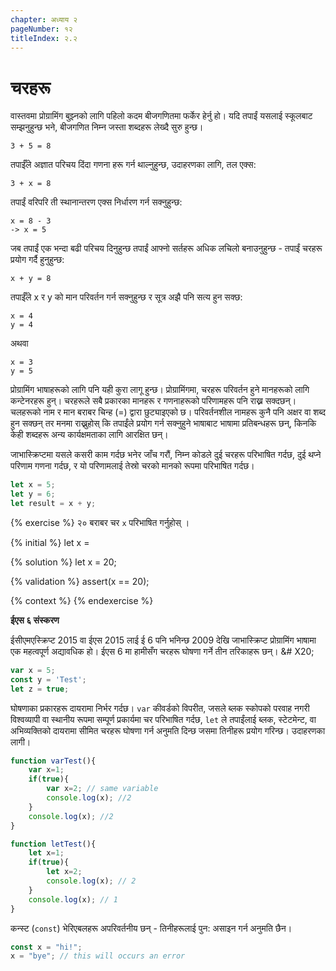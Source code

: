 ```yaml
---
chapter: अध्याय २
pageNumber: १२
titleIndex: २.२
---
```

# चरहरू

वास्तवमा प्रोग्रामिंग बुझ्नको लागि पहिलो कदम बीजगणितमा फर्केर हेर्नु हो। यदि तपाईं यसलाई स्कूलबाट सम्झनुहुन्छ भने, बीजगणित निम्न जस्ता शब्दहरू लेख्दै सुरु हुन्छ।

```
3 + 5 = 8
```

तपाईँले अज्ञात परिचय दिंदा गणना हरू गर्न थाल्नुहुन्छ, उदाहरणका लागि, तल एक्स:

```
3 + x = 8
```

तपाईं वरिपरि ती स्थानान्तरण एक्स निर्धारण गर्न सक्नुहुन्छ:

```
x = 8 - 3
-> x = 5
```

जब तपाईं एक भन्दा बढी परिचय दिनुहुन्छ तपाईं आफ्नो सर्तहरू अधिक लचिलो बनाउनुहुन्छ - तपाईं चरहरू प्रयोग गर्दै हुनुहुन्छ:

```
x + y = 8
```

तपाईँले x र y को मान परिवर्तन गर्न सक्नुहुन्छ र सूत्र अझै पनि सत्य हुन सक्छ:

```
x = 4
y = 4
```

अथवा

```
x = 3
y = 5
```

प्रोग्रामिंग भाषाहरूको लागि पनि यही कुरा लागू हुन्छ। प्रोग्रामिंगमा, चरहरू परिवर्तन हुने मानहरूको लागि कन्टेनरहरू हुन्। चरहरूले सबै प्रकारका मानहरू र गणनाहरूको परिणामहरू पनि राख्न सक्दछन्। चलहरूको नाम र मान बराबर चिन्ह (=) द्वारा छुट्याइएको छ। परिवर्तनशील नामहरू कुनै पनि अक्षर वा शब्द हुन सक्छन् तर मनमा राख्नुहोस् कि तपाईंले प्रयोग गर्न सक्नुहुने भाषाबाट भाषामा प्रतिबन्धहरू छन्, किनकि केही शब्दहरू अन्य कार्यक्षमताका लागि आरक्षित छन्।

जाभास्क्रिप्टमा यसले कसरी काम गर्दछ भनेर जाँच गरौं, निम्न कोडले दुई चरहरू परिभाषित गर्दछ, दुई थप्ने परिणाम गणना गर्दछ, र यो परिणामलाई तेस्रो चरको मानको रूपमा परिभाषित गर्दछ।

```javascript
let x = 5;
let y = 6;
let result = x + y;
```

{% exercise %}
२० बराबर चर `x` परिभाषित गर्नुहोस् ।

{% initial %}
let x =

{% solution %}
let x = 20;

{% validation %}
assert(x == 20);

{% context %}
{% endexercise %}

**ईएस ६ संस्करण**

ईसीएमएस्क्रिप्ट 2015 वा ईएस 2015 लाई ई 6 पनि भनिन्छ 2009 देखि जाभास्क्रिप्ट प्रोग्रामिंग भाषामा एक महत्वपूर्ण अद्यावधिक हो। ईएस 6 मा हामीसँग चरहरू घोषणा गर्ने तीन तरिकाहरू छन्। &# X20;

```javascript
var x = 5;
const y = 'Test';
let z = true;
```

घोषणाका प्रकारहरू दायरामा निर्भर गर्दछ। `var` कीवर्डको विपरीत, जसले ब्लक स्कोपको परवाह नगरी विश्वव्यापी वा स्थानीय रूपमा सम्पूर्ण प्रकार्यमा चर परिभाषित गर्दछ, `let` ले तपाईंलाई ब्लक, स्टेटमेन्ट, वा अभिव्यक्तिको दायरामा सीमित चरहरू घोषणा गर्न अनुमति दिन्छ जसमा तिनीहरू प्रयोग गरिन्छ। उदाहरणका लागी।


```javascript
function varTest(){
    var x=1;
    if(true){
        var x=2; // same variable
        console.log(x); //2
    }
    console.log(x); //2
}

function letTest(){
    let x=1;
    if(true){
        let x=2;
        console.log(x); // 2
    }
    console.log(x); // 1
}
```
कन्स्ट (`const`) भेरिएबलहरू अपरिवर्तनीय छन् - तिनीहरूलाई पुन: असाइन गर्न अनुमति छैन।

```javascript
const x = "hi!";
x = "bye"; // this will occurs an error 
```
